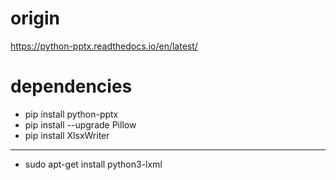 # origin
https://python-pptx.readthedocs.io/en/latest/

# dependencies
- pip install python-pptx
- pip install --upgrade Pillow
- pip install XlsxWriter
---
- sudo apt-get install python3-lxml